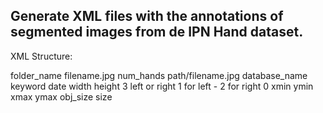 ## Generate XML files with the annotations of segmented images from de IPN Hand dataset.

XML Structure:

<annotation>
    <folder> folder_name </folder>
    <filename> filename.jpg </filename>
    <hands> num_hands </hands>
    <path> path/filename.jpg </path>
    <source>
        <database> database_name </database>
        <keyword> keyword </keyword>
        <date> date </date>
    </source>
    <size>
        <width> width </width>
        <height> height </height>
        <depth> 3 </depth>
    </size>
    <object>
        <name> left or right </name>
        <label> 1 for left - 2 for right </label>
        <properly> 0 </properly>
        <bndbox>
            <xmin> xmin </xmin>
            <ymin> ymin </ymin>
            <xmax> xmax </xmax>
            <ymax> ymax </ymax>
            <obj_size> obj_size </obj_size>
        </bndbox>
        <size> size </size>
    </object>
</annotation>